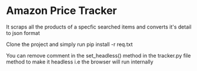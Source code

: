 # Amazon Price Tracker

It scraps all the products of a specfic searched items and converts it's detail to json format

Clone the project and simply run pip install -r req.txt 

You can remove comment in the set_headless() method in the tracker.py file method to make it headless i.e the browser will run internally

